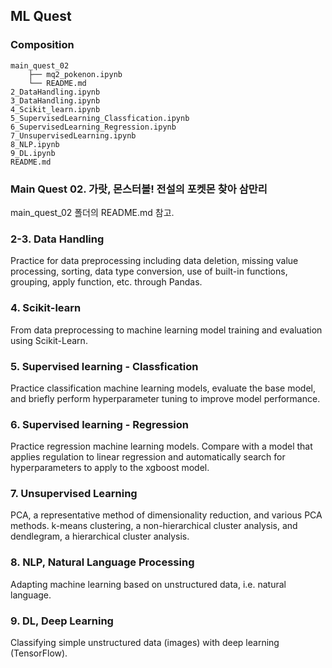 ## ML Quest

### Composition


```
main_quest_02
    ├── mq2_pokenon.ipynb
    └── README.md
2_DataHandling.ipynb
3_DataHandling.ipynb
4_Scikit_learn.ipynb
5_SupervisedLearning_Classfication.ipynb
6_SupervisedLearning_Regression.ipynb
7_UnsupervisedLearning.ipynb
8_NLP.ipynb
9_DL.ipynb
README.md
```


### Main Quest 02. 가랏, 몬스터볼! 전설의 포켓몬 찾아 삼만리  


main_quest_02 폴더의 README.md 참고.  


### 2-3. Data Handling


Practice for data preprocessing including data deletion, missing value processing, sorting, data type conversion, use of built-in functions, grouping, apply function, etc. through Pandas.  


### 4. Scikit-learn


From data preprocessing to machine learning model training and evaluation using Scikit-Learn.  
 

### 5. Supervised learning - Classfication


Practice classification machine learning models, evaluate the base model, and briefly perform hyperparameter tuning to improve model performance.  
 

### 6. Supervised learning - Regression


Practice regression machine learning models. Compare with a model that applies regulation to linear regression and automatically search for hyperparameters to apply to the xgboost model.  


### 7. Unsupervised Learning


PCA, a representative method of dimensionality reduction, and various PCA methods. k-means clustering, a non-hierarchical cluster analysis, and dendlegram, a hierarchical cluster analysis.  


### 8. NLP, Natural Language Processing


Adapting machine learning based on unstructured data, i.e. natural language.  


### 9. DL, Deep Learning


Classifying simple unstructured data (images) with deep learning (TensorFlow).    

